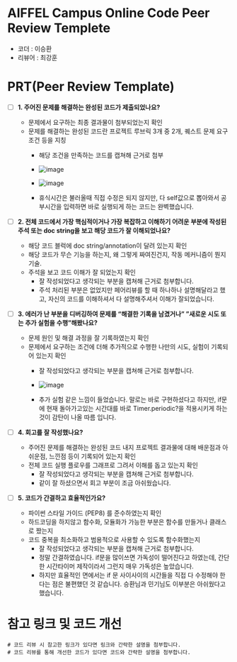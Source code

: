 # AIFFEL Campus Online Code Peer Review Templete
- 코더 : 이승환
- 리뷰어 : 최강훈

# PRT(Peer Review Template)
- [ ]  **1. 주어진 문제를 해결하는 완성된 코드가 제출되었나요?**
    - 문제에서 요구하는 최종 결과물이 첨부되었는지 확인
    - 문제를 해결하는 완성된 코드란 프로젝트 루브릭 3개 중 2개, 
    퀘스트 문제 요구조건 등을 지칭
        - 해당 조건을 만족하는 코드를 캡쳐해 근거로 첨부
        - ![image](https://github.com/choikanghoon/leeseunghwan0409-AIFFEL_Online_Quest/assets/149554171/cc7226cd-a1e1-48ad-80a3-d398784bab74)
        - ![image](https://github.com/choikanghoon/leeseunghwan0409-AIFFEL_Online_Quest/assets/149554171/f96dd1a0-e506-4bb7-a73a-33e6b86f462c)
     
        - 휴식시간은 불러올때 직접 수정은 되지 않지만, 다 self값으로 뽑아와서 공부시간을 입력하면 바로 실행되게 하는 코드는 완벽했습니다.

    
- [ ]  **2. 전체 코드에서 가장 핵심적이거나 가장 복잡하고 이해하기 어려운 부분에 작성된 
주석 또는 doc string을 보고 해당 코드가 잘 이해되었나요?**
    - 해당 코드 블럭에 doc string/annotation이 달려 있는지 확인
    - 해당 코드가 무슨 기능을 하는지, 왜 그렇게 짜여진건지, 작동 메커니즘이 뭔지 기술.
    - 주석을 보고 코드 이해가 잘 되었는지 확인
        - 잘 작성되었다고 생각되는 부분을 캡쳐해 근거로 첨부합니다.
        - 주석 처리된 부분은 없었지만 페어리뷰를 할 때 하나하나 설명해달라고 했고, 자신의 코드를 이해하셔서 다 설명해주셔서 이해가 잘되었습니다.
        
- [ ]  **3. 에러가 난 부분을 디버깅하여 문제를 “해결한 기록을 남겼거나” 
”새로운 시도 또는 추가 실험을 수행”해봤나요?**
    - 문제 원인 및 해결 과정을 잘 기록하였는지 확인
    - 문제에서 요구하는 조건에 더해 추가적으로 수행한 나만의 시도, 
    실험이 기록되어 있는지 확인
        - 잘 작성되었다고 생각되는 부분을 캡쳐해 근거로 첨부합니다.
        - ![image](https://github.com/choikanghoon/leeseunghwan0409-AIFFEL_Online_Quest/assets/149554171/1f269eac-55f1-4a7f-a115-985a83d3eb1e)
     
        - 추가 실험 같은 느낌이 들었습니다. 말로는 바로 구현하셨다고 하지만, if문에 현재 돌아가고있는 시간대를 바로 Timer.periodic?을 적용시키게 하는것이 감탄이 나올 따름 입니다.

        
- [ ]  **4. 회고를 잘 작성했나요?**
    - 주어진 문제를 해결하는 완성된 코드 내지 프로젝트 결과물에 대해
    배운점과 아쉬운점, 느낀점 등이 기록되어 있는지 확인
    - 전체 코드 실행 플로우를 그래프로 그려서 이해를 돕고 있는지 확인
        - 잘 작성되었다고 생각되는 부분을 캡쳐해 근거로 첨부합니다.
        - 같이 잘 하셨으면서 회고 부분이 조금 아쉬웠습니다.
        
- [ ]  **5. 코드가 간결하고 효율적인가요?**
    - 파이썬 스타일 가이드 (PEP8) 를 준수하였는지 확인
    - 하드코딩을 하지않고 함수화, 모듈화가 가능한 부분은 함수를 만들거나 클래스로 짰는지
    - 코드 중복을 최소화하고 범용적으로 사용할 수 있도록 함수화했는지
        - 잘 작성되었다고 생각되는 부분을 캡쳐해 근거로 첨부합니다.
        - 정말 간결하였습니다. if문을 많이쓰면 가독성이 떨어진다고 하였는데, 간단한 시간타이머 제작이라서 그런지 매우 가독성은 높았습니다.
        - 하지만 효율적인 면에서는 if 문 사이사이의 시간들을 직접 다 수정해야 한다는 점은 불편했던 것 같습니다. 승환님과 민기님도 이부분은 아쉬웠다고 했습니다.


# 참고 링크 및 코드 개선
```
# 코드 리뷰 시 참고한 링크가 있다면 링크와 간략한 설명을 첨부합니다.
# 코드 리뷰를 통해 개선한 코드가 있다면 코드와 간략한 설명을 첨부합니다.
```

